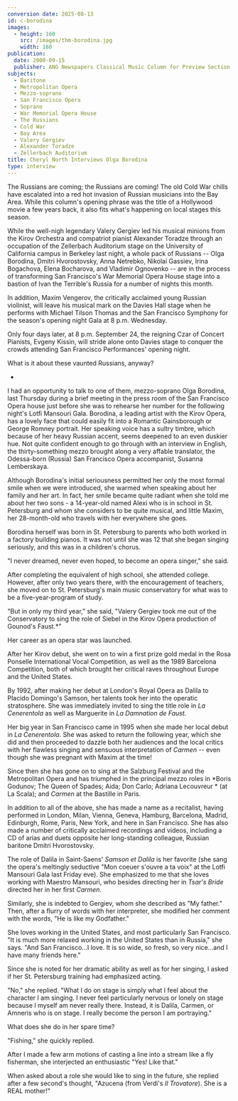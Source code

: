 ```yaml
---
conversion date: 2025-08-13
id: c-borodina
images:
  - height: 160
    src: /images/thm-borodina.jpg
    width: 160
publication:
  date: 2000-09-15
  publisher: ANG Newspapers Classical Music Column for Preview Section
subjects:
  - Baritone
  - Metropolitan Opera
  - Mezzo-soprano
  - San Francisco Opera
  - Soprano
  - War Memorial Opera House
  - The Russians
  - Cold War
  - Bay Area
  - Valery Gergiev
  - Alexander Toradze
  - Zellerbach Auditorium
title: Cheryl North Interviews Olga Borodina
type: interview
---
```



The Russians are coming; the Russians are coming! The old Cold War chills have escalated into a red hot invasion of Russian musicians into the Bay Area. While this column's opening phrase was the title of a Hollywood movie a few years back, it also fits what's happening on local stages this season.

While the well-nigh legendary Valery Gergiev led his musical minions from the Kirov Orchestra and compatriot pianist Alexander Toradze through an occupation of the Zellerbach Auditorium stage on the University of California campus in Berkeley last night, a whole pack of Russians -- Olga Borodina, Dmitri Hvorostovsky, Anna Netrebko, Nikolai Gassiev, Irina Bogachova, Elena Bocharova, and Vladimir Ognovenko -- are in the process of transforming San Francisco's War Memorial Opera House stage into a bastion of Ivan the Terrible's Russia for a number of nights this month.

In addition, Maxim Vengerov, the critically acclaimed young Russian violinist, will leave his musical mark on the Davies Hall stage when he performs with Michael Tilson Thomas and the San Francisco Symphony for the season's opening night Gala at 8 p.m. Wednesday.

Only four days later, at 8 p.m. September 24, the reigning Czar of Concert Pianists, Evgeny Kissin, will stride alone onto Davies stage to conquer the crowds attending San Francisco Performances' opening night.

What is it about these vaunted Russians, anyway?

*

I had an opportunity to talk to one of them, mezzo-soprano Olga Borodina, last Thursday during a brief meeting in the press room of the San Francisco Opera house just before she was to rehearse her number for the following night's Lotfi Mansouri Gala. Borodina, a leading artist with the Kirov Opera, has a lovely face that could easily fit into a Romantic Gainsborough or George Romney portrait. Her speaking voice has a sultry timbre, which because of her heavy Russian accent, seems deepened to an even duskier hue. Not quite confident enough to go through with an interview in English, the thirty-something mezzo brought along a very affable translator, the Odessa-born (Russia) San Francisco Opera accompanist, Susanna Lemberskaya.

Although Borodina's initial seriousness permitted her only the most formal smile when we were introduced, she warmed when speaking about her family and her art. In fact, her smile became quite radiant when she told me about her two sons - a 14-year-old named Alexi who is in school in St. Petersburg and whom she considers to be quite musical, and little Maxim, her 28-month-old who travels with her everywhere she goes.

Borodina herself was born in St. Petersburg to parents who both worked in a factory building pianos. It was not until she was 12 that she began singing seriously, and this was in a children's chorus.

"I never dreamed, never even hoped, to become an opera singer," she said.

After completing the equivalent of high school, she attended college. However, after only two years there, with the encouragement of teachers, she moved on to St. Petersburg's main music conservatory for what was to be a five-year-program of study.

"But in only my third year," she said, "Valery Gergiev took me out of the Conservatory to sing the role of Siebel in the Kirov Opera production of Gounod's Faust.*"

Her career as an opera star was launched.

After her Kirov debut, she went on to win a first prize gold medal in the Rosa Ponselle International Vocal Competition, as well as the 1989 Barcelona Competition, both of which brought her critical raves throughout Europe and the United States.

By 1992, after making her debut at London's Royal Opera as Dalila to Placido Domingo's Samson, her talents took her into the operatic stratosphere. She was immediately invited to sing the title role in *La Cenerentola* as well as Marguerite in *La Damnation de Faust.*

Her big year in San Francisco came in 1995 when she made her local debut in *La Cenerentola*. She was asked to return the following year, which she did and then proceeded to dazzle both her audiences and the local critics with her flawless singing and sensuous interpretation of *Carmen* -- even though she was pregnant with Maxim at the time!

Since then she has gone on to sing at the Salzburg Festival and the Metropolitan Opera and has triumphed in the principal mezzo roles in *Boris Godunov; The Queen of Spades; Aida; Don Carlo; Adriana Lecouvreur * (at La Scala); and *Carmen* at the Bastille in Paris.

In addition to all of the above, she has made a name as a recitalist, having performed in London, Milan, Vienna, Geneva, Hamburg, Barcelona, Madrid, Edinburgh, Rome, Paris, New York, and here in San Francisco. She has also made a number of critically acclaimed recordings and videos, including a CD of arias and duets opposite her long-standing colleague, Russian baritone Dmitri Hvorostovsky.

The role of Dalila in Saint-Saens' *Samson et Dalila* is her favorite (she sang the opera's meltingly seductive "Mon coeuer s'ouvre a ta voix" at the Lotfi Mansouri Gala last Friday eve). She emphasized to me that she loves working with Maestro Mansouri, who besides directing her in *Tsar's Bride* directed her in her first *Carmen*.

Similarly, she is indebted to Gergiev, whom she described as "My father." Then, after a flurry of words with her interpreter, she modified her comment with the words, "He is like my Godfather."

She loves working in the United States, and most particularly San Francisco. "It is much more relaxed working in the United States than in Russia," she says. "And San Francisco...I love. It is so wide, so fresh, so very nice...and I have many friends here."

Since she is noted for her dramatic ability as well as for her singing, I asked if her St. Petersburg training had emphasized acting.

"No," she replied. "What I do on stage is simply what I feel about the character I am singing. I never feel particularly nervous or lonely on stage because I myself am never really there. Instead, it is Dalila, Carmen, or Amneris who is on stage. I really become the person I am portraying."

What does she do in her spare time?

"Fishing," she quickly replied.

After I made a few arm motions of casting a line into a stream like a fly fisherman, she interjected an enthusiastic "Yes! Like that."

When asked about a role she would like to sing in the future, she replied after a few second's thought, "Azucena (from Verdi's *Il Trovatore*). She is a REAL mother!"


